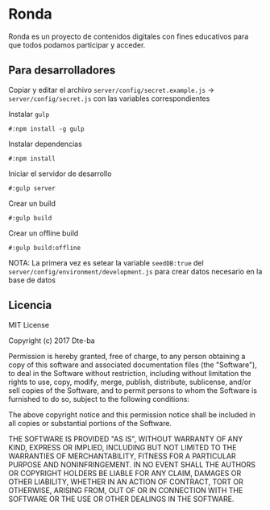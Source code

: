 # Ronda

Ronda es un proyecto de contenidos digitales con fines educativos para que todos podamos participar y acceder.

## Para desarrolladores

Copiar y editar el archivo `server/config/secret.example.js` -> `server/config/secret.js` con las variables correspondientes

Instalar `gulp`

```
#:npm install -g gulp
```

Instalar dependencias

```
#:npm install
```

Iniciar el servidor de desarrollo

```
#:gulp server
```

Crear un build

```
#:gulp build
```

Crear un offline build

```
#:gulp build:offline
```

NOTA: La primera vez es setear la variable `seedDB:true` del `server/config/environment/development.js` para crear datos necesario en la base de datos

## Licencia

MIT License

Copyright (c) 2017 Dte-ba

Permission is hereby granted, free of charge, to any person obtaining a copy
of this software and associated documentation files (the "Software"), to deal
in the Software without restriction, including without limitation the rights
to use, copy, modify, merge, publish, distribute, sublicense, and/or sell
copies of the Software, and to permit persons to whom the Software is
furnished to do so, subject to the following conditions:

The above copyright notice and this permission notice shall be included in all
copies or substantial portions of the Software.

THE SOFTWARE IS PROVIDED "AS IS", WITHOUT WARRANTY OF ANY KIND, EXPRESS OR
IMPLIED, INCLUDING BUT NOT LIMITED TO THE WARRANTIES OF MERCHANTABILITY,
FITNESS FOR A PARTICULAR PURPOSE AND NONINFRINGEMENT. IN NO EVENT SHALL THE
AUTHORS OR COPYRIGHT HOLDERS BE LIABLE FOR ANY CLAIM, DAMAGES OR OTHER
LIABILITY, WHETHER IN AN ACTION OF CONTRACT, TORT OR OTHERWISE, ARISING FROM,
OUT OF OR IN CONNECTION WITH THE SOFTWARE OR THE USE OR OTHER DEALINGS IN THE
SOFTWARE.
